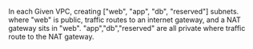 In each Given VPC, creating ["web", "app", "db", "reserved"] subnets. where "web" is public, traffic routes to an internet gateway, and a NAT gateway sits in "web". "app","db","reserved" are all private where traffic route to the NAT gateway.